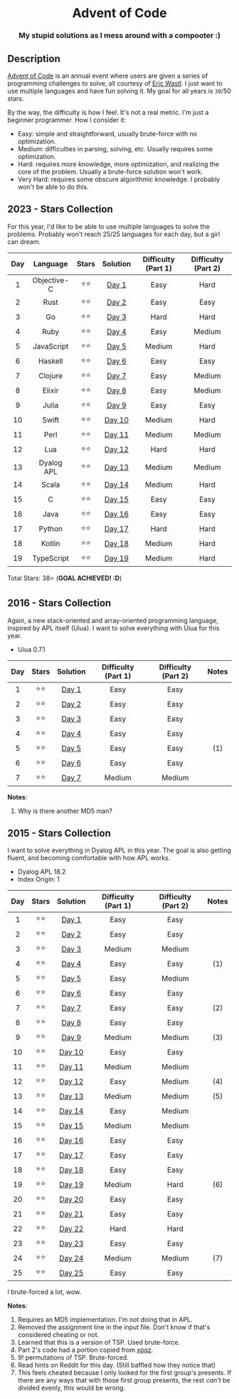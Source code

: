 <div align="center">

# Advent of Code

### My stupid solutions as I mess around with a compooter :)

</div>

## Description

[Advent of Code](https://adventofcode.com) is an annual event where users are given a series of programming challenges to solve, all courtesy of [Eric Wastl](http://was.tl/). I just want to use multiple languages and have fun solving it. My goal for all years is `30`/50 stars.

By the way, the difficulty is how I feel. It's not a real metric. I'm just a beginner programmer. How I consider it:

- Easy: simple and straightforward, usually brute-force with no optimization.
- Medium: difficulties in parsing, solving, etc. Usually requires some optimization.
- Hard: requires more knowledge, more optimization, and realizing the core of the problem. Usually a brute-force solution won't work.
- Very Hard: requires some obscure algorithmic knowledge. I probably won't be able to do this.

## 2023 - Stars Collection

For this year, I'd like to be able to use multiple languages to solve the problems. Probably won't reach 25/25 languages for each day, but a girl can dream.

| Day |  Language   | Stars  |         Solution         | Difficulty (Part 1) | Difficulty (Part 2) |
| :-: | :---------: | :----: | :----------------------: | :-----------------: | :-----------------: |
|  1  | Objective-C | ⭐️⭐️ |  [Day 1](./2023/day-1/)  |        Easy         |        Hard         |
|  2  |    Rust     | ⭐️⭐️ |  [Day 2](./2023/day-2/)  |        Easy         |        Easy         |
|  3  |     Go      | ⭐️⭐️ |  [Day 3](./2023/day-3/)  |        Hard         |        Hard         |
|  4  |    Ruby     | ⭐️⭐️ |  [Day 4](./2023/day-4/)  |        Easy         |       Medium        |
|  5  | JavaScript  | ⭐️⭐️ |  [Day 5](./2023/day-5/)  |       Medium        |        Hard         |
|  6  |   Haskell   | ⭐️⭐️ |  [Day 6](./2023/day-6/)  |        Easy         |        Easy         |
|  7  |   Clojure   | ⭐️⭐️ |  [Day 7](./2023/day-7/)  |        Easy         |       Medium        |
|  8  |   Elixir    | ⭐️⭐️ |  [Day 8](./2023/day-8/)  |        Easy         |       Medium        |
|  9  |    Julia    | ⭐️⭐️ |  [Day 9](./2023/day-9/)  |        Easy         |        Easy         |
| 10  |    Swift    | ⭐️⭐️ | [Day 10](./2023/day-10/) |       Medium        |        Hard         |
| 11  |    Perl     | ⭐️⭐️ | [Day 11](./2023/day-11/) |       Medium        |       Medium        |
| 12  |     Lua     | ⭐️⭐️ | [Day 12](./2023/day-12/) |        Hard         |        Hard         |
| 13  | Dyalog APL  | ⭐️⭐️ | [Day 13](./2023/day-13/) |       Medium        |       Medium        |
| 14  |    Scala    | ⭐️⭐️ | [Day 14](./2023/day-14/) |       Medium        |        Hard         |
| 15  |      C      | ⭐️⭐️ | [Day 15](./2023/day-15/) |        Easy         |        Easy         |
| 16  |    Java     | ⭐️⭐️ | [Day 16](./2023/day-16/) |        Easy         |        Easy         |
| 17  |   Python    | ⭐️⭐️ | [Day 17](./2023/day-17/) |        Hard         |        Hard         |
| 18  |   Kotlin    | ⭐️⭐️ | [Day 18](./2023/day-18/) |       Medium        |        Hard         |
| 19  | TypeScript  | ⭐️⭐️ | [Day 19](./2023/day-19/) |       Medium        |        Hard         |

Total Stars: 38⭐️ (**GOAL ACHIEVED! :D**)

## 2016 - Stars Collection

Again, a new stack-oriented and array-oriented programming language, inspired by APL itself (Uiua). I want to solve everything with Uiua for this year.

- Uiua 0.7.1

| Day | Stars  |        Solution         | Difficulty (Part 1) | Difficulty (Part 2) | Notes |
| :-: | :----: | :---------------------: | :-----------------: | :-----------------: | :---: |
|  1  | ⭐️⭐️ | [Day 1](./2016/day1.ua) |        Easy         |        Easy         |       |
|  2  | ⭐️⭐️ | [Day 2](./2016/day2.ua) |        Easy         |        Easy         |       |
|  3  | ⭐️⭐️ | [Day 3](./2016/day3.ua) |        Easy         |        Easy         |       |
|  4  | ⭐️⭐️ | [Day 4](./2016/day4.ua) |        Easy         |        Easy         |       |
|  5  | ⭐️⭐️ | [Day 5](./2016/day5.py) |        Easy         |        Easy         |  (1)  |
|  6  | ⭐️⭐️ | [Day 6](./2016/day6.ua) |        Easy         |        Easy         |       |
|  7  | ⭐️⭐️ | [Day 7](./2016/day7.ua) |       Medium        |       Medium        |       |

**Notes**:

1. Why is there another MD5 man?

## 2015 - Stars Collection

I want to solve everything in Dyalog APL in this year. The goal is also getting fluent, and becoming comfortable with how APL works.

- Dyalog APL 18.2
- Index Origin: 1

| Day | Stars  |          Solution          | Difficulty (Part 1) | Difficulty (Part 2) | Notes |
| :-: | :----: | :------------------------: | :-----------------: | :-----------------: | :---: |
|  1  | ⭐️⭐️ |  [Day 1](./2015/day1.apl)  |        Easy         |        Easy         |       |
|  2  | ⭐️⭐️ |  [Day 2](./2015/day2.apl)  |        Easy         |        Easy         |       |
|  3  | ⭐️⭐️ |  [Day 3](./2015/day3.apl)  |       Medium        |       Medium        |       |
|  4  | ⭐️⭐️ |  [Day 4](./2015/day4.py)   |        Easy         |        Easy         |  (1)  |
|  5  | ⭐️⭐️ |  [Day 5](./2015/day5.apl)  |        Easy         |       Medium        |       |
|  6  | ⭐️⭐️ |  [Day 6](./2015/day6.apl)  |        Easy         |        Easy         |       |
|  7  | ⭐️⭐️ |  [Day 7](./2015/day7.apl)  |        Easy         |        Easy         |  (2)  |
|  8  | ⭐️⭐️ |  [Day 8](./2015/day8.apl)  |        Easy         |        Easy         |       |
|  9  | ⭐️⭐️ |  [Day 9](./2015/day9.apl)  |       Medium        |       Medium        |  (3)  |
| 10  | ⭐️⭐️ | [Day 10](./2015/day10.apl) |        Easy         |        Easy         |       |
| 11  | ⭐️⭐️ | [Day 11](./2015/day11.apl) |       Medium        |       Medium        |       |
| 12  | ⭐️⭐️ | [Day 12](./2015/day12.apl) |        Easy         |       Medium        |  (4)  |
| 13  | ⭐️⭐️ | [Day 13](./2015/day13.apl) |       Medium        |       Medium        |  (5)  |
| 14  | ⭐️⭐️ | [Day 14](./2015/day14.apl) |        Easy         |       Medium        |       |
| 15  | ⭐️⭐️ | [Day 15](./2015/day15.apl) |       Medium        |       Medium        |       |
| 16  | ⭐️⭐️ | [Day 16](./2015/day16.apl) |        Easy         |        Easy         |       |
| 17  | ⭐️⭐️ | [Day 17](./2015/day17.apl) |        Easy         |        Easy         |       |
| 18  | ⭐️⭐️ | [Day 18](./2015/day18.apl) |        Easy         |        Easy         |       |
| 19  | ⭐️⭐️ | [Day 19](./2015/day19.apl) |       Medium        |        Hard         |  (6)  |
| 20  | ⭐️⭐️ | [Day 20](./2015/day20.apl) |        Easy         |        Easy         |       |
| 21  | ⭐️⭐️ | [Day 21](./2015/day21.apl) |        Easy         |        Easy         |       |
| 22  | ⭐️⭐️ | [Day 22](./2015/day22.apl) |        Hard         |        Hard         |       |
| 23  | ⭐️⭐️ | [Day 23](./2015/day23.apl) |        Easy         |        Easy         |       |
| 24  | ⭐️⭐️ | [Day 24](./2015/day24.apl) |       Medium        |       Medium        |  (7)  |
| 25  | ⭐️⭐️ | [Day 25](./2015/day25.apl) |        Easy         |        Easy         |       |

I brute-forced a lot, wow.

**Notes**:

1. Requires an MD5 implementation. I'm not doing that in APL.
2. Removed the assignment line in the input file. Don't know if that's considered cheating or not.
3. Learned that this is a version of TSP. Used brute-force.
4. Part 2's code had a portion copied from [xpqz](https://xpqz.github.io/learnapl/io.html#reading-json-json).
5. 9! permutations of TSP. Brute-forced.
6. Read hints on Reddit for this day. (Still baffled how they notice that)
7. This feels cheated because I only looked for the first group's presents. If there are any ways that with those first group presents, the rest _can't_ be divided evenly, this would be wrong.
